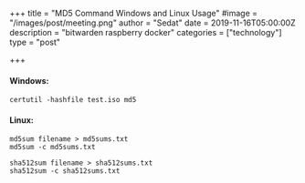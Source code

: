 +++
title = "MD5 Command Windows and Linux Usage"
#image = "/images/post/meeting.png"
author = "Sedat"
date = 2019-11-16T05:00:00Z
description = "bitwarden raspberry docker"
categories = ["technology"]
type = "post"

+++
#### Windows:

```
certutil -hashfile test.iso md5
```

#### Linux:

```
md5sum filename > md5sums.txt
md5sum -c md5sums.txt

sha512sum filename > sha512sums.txt
sha512sum -c sha512sums.txt
```